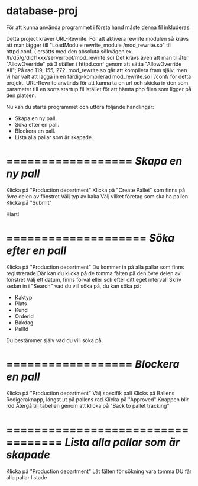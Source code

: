 database-proj
=============

För att kunna använda programmet i första hand måste denna fil inkluderas:

Detta project kräver URL-Rewrite. För att aktivera rewrite modulen så krävs att man lägger till
"LoadModule rewrite_module <absolute path>/mod_rewrite.so" till httpd.conf. (<absolute path> ersätts med den absoluta sökvägen ex. /h/d5/g/dic11xxx/serverroot/mod_rewrite.so)
Det krävs även att man tillåter "AllowOverride" på 3 ställen i httpd.conf genom att sätta "AllowOverride All"; På rad 119, 155, 272.
mod_rewrite.so går att kompilera fram själv, men vi har valt att lägga in en färdig-kompilerad mod_rewrite.so i /conf/ för detta projekt. 
URL-Rewrite används för att kunna ta en url och skicka in den som parameter till en sorts startup fil istället för att hämta php filen som ligger på den platsen.  

Nu kan du starta programmet och utföra följande handlingar:

* Skapa en ny pall.
* Söka efter en pall.
* Blockera en pall.
* Lista alla pallar som är skapade.

==================
*Skapa en ny pall*
==================

Klicka på "Production department"
Klicka på "Create Pallet" som finns på övre delen av fönstret
Välj typ av kaka
Välj vilket företag som ska ha pallen 
Klicka på "Submit"

Klart!

====================
*Söka efter en pall*
====================

Klicka på "Production department"
Du kommer in på alla pallar som finns registrerade
Där kan du klicka på de tomma fälten på den övre delen av fönstret
Välj ett datum, finns förval eller sök efter ditt eget intervall
Skriv sedan in i "Search" vad du vill söka på, du kan söka på:
* Kaktyp
* Plats
* Kund
* OrderId
* Bakdag
* PallId

Du bestämmer själv vad du vill söka på. 

==================
*Blockera en pall*
==================

Klicka på "Production department"
Välj specifik pall
Klicks på Ballens Redigeraknapp, längst ut på pallens rad
Klicka på "Approved"
Knappen blir röd
Återgå till tabellen genom att klicka på "Back to pallet tracking"

==================================
*Lista alla pallar som är skapade*
==================================

Klicka på "Production department"
Låt fälten för sökning vara tomma
DU får alla pallar listade

